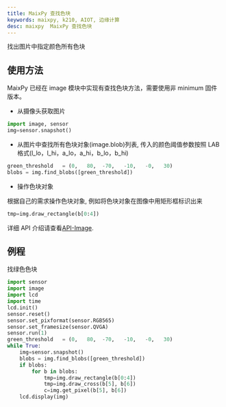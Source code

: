 ```yaml
---
title: MaixPy 查找色块
keywords: maixpy, k210, AIOT, 边缘计算
desc: maixpy  MaixPy 查找色块
---
```



找出图片中指定颜色所有色块

## 使用方法

MaixPy 已经在 image 模块中实现有查找色块方法，需要使用非 minimum 固件版本。

* 从摄像头获取图片

```python
import image, sensor
img=sensor.snapshot()
```

* 从图片中查找所有色块对象(image.blob)列表, 传入的颜色阈值参数按照 LAB 格式(l_lo，l_hi，a_lo，a_hi，b_lo，b_hi)

```python
green_threshold   = (0,   80,  -70,   -10,   -0,   30)
blobs = img.find_blobs([green_threshold])
```

* 操作色块对象
  
根据自己的需求操作色块对象, 例如将色块对象在图像中用矩形框标识出来

```python
tmp=img.draw_rectangle(b[0:4])
```

详细 API 介绍请查看[API-Image](../../api_reference/machine_vision/image/image.md).

## 例程

找绿色色块

```python
import sensor
import image
import lcd
import time
lcd.init()
sensor.reset()
sensor.set_pixformat(sensor.RGB565)
sensor.set_framesize(sensor.QVGA)
sensor.run(1)
green_threshold   = (0,   80,  -70,   -10,   -0,   30)
while True:
    img=sensor.snapshot()
    blobs = img.find_blobs([green_threshold])
    if blobs:
        for b in blobs:
            tmp=img.draw_rectangle(b[0:4])
            tmp=img.draw_cross(b[5], b[6])
            c=img.get_pixel(b[5], b[6])
    lcd.display(img)
```
